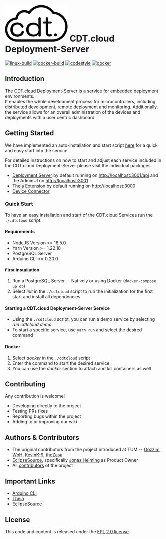 # ![logo](packages/deployment-server-ui/src/logo.png) CDT.cloud Deployment-Server

[![linux-build](https://github.com/eclipsesource/cdtcloud-deploymentserver/actions/workflows/linux_build.yaml/badge.svg)](https://github.com/eclipsesource/cdtcloud-deploymentserver/actions/workflows/linux_build.yaml)
[![docker-build](https://github.com/eclipsesource/cdtcloud-deploymentserver/actions/workflows/docker_build.yaml/badge.svg)](https://github.com/eclipsesource/cdtcloud-deploymentserver/actions/workflows/docker_build.yaml)
[![codestyle](https://github.com/eclipsesource/cdtcloud-deploymentserver/actions/workflows/codestyle.yaml/badge.svg)](https://github.com/eclipsesource/cdtcloud-deploymentserver/actions/workflows/codestyle.yaml)
[![docker](https://img.shields.io/badge/Docker-Support-2496ED?logo=docker)](https://docker.com/)

## Introduction

The CDT.cloud Deployment-Server is a service for embedded deployment environments.
<br/>
It enables the whole development process for microcontrollers, including distributed development, remote deployment and monitoring.
Additionally, the service allows for an overall administration of the devices and deployments with a user centric dashboard.

## Getting Started

We have implemented an auto-installation and start script [here](https://github.com/eclipsesource/cdtcloud-deploymentserver/blob/main/apps/main/main.sh) for a quick and easy start into the service.

For detailed instructions on how to start and adjust each service included in the CDT.cloud Deployment-Server please visit the individual packages.
- [Deployment Server](https://github.com/eclipsesource/cdtcloud-deploymentserver/tree/main/packages/deployment-server) by default running on [http://localhost:3001/api](http://localhost:3001/api) and the AdminUI on [http://localhost:3001](http://localhost:3001)
- [Theia Extension](https://github.com/eclipsesource/cdtcloud-deploymentserver/tree/main/packages/theia-extension) by default running on [http://localhost:3000](http://localhost:3000)
- [Device Connector](https://github.com/eclipsesource/cdtcloud-deploymentserver/tree/main/packages/device-connector)

### Quick Start

To have an easy installation and start of the CDT.cloud Services run the `./cdtcloud` script.

#### Requirements

- NodeJS Version >= 16.5.0
- Yarn Version >= 1.22.18
- PostgreSQL Server
- Arduino CLI >= 0.20.0

#### First Installation

1. Run a PostgreSQL Server -- Natively or using Docker (`docker-compose up db`)
2. Select *init* in the `./cdtcloud` script to run the initialization for the first start and install all dependencies

#### Starting a CDT.cloud Deployment-Server Service

- Using the `./cdtcloud` script, you can run a demo service by selecting *run cdtcloud demo*
- To start a specific service, use `yarn run` and select the desired command

#### Docker

1. Select *docker* in the `./cdtcloud` script
2. Enter the command to start the desired service
3. You can use the *docker* section to attach and kill containers as well

## Contributing

Any contribution is welcome!

- Developing directly to the project
- Testing PRs fixes
- Reporting bugs within the project
- Adding to or improving our wiki

## Authors & Contributors

- The original contributors from the project introduced at TUM -- [Gozzim](https://github.com/Gozzim), [WoH](https://github.com/WoH), [KevinK-9](https://github.com/KevinK-9), [theZasa](https://github.com/theZasa)
- [EclipseSource](https://eclipsesource.com/), specifically [Jonas Helming](https://github.com/JonasHelming) as Product Owner
- All [contributors](https://github.com/eclipsesource/cdtcloud-deploymentserver/graphs/contributors) of the project

## Important Links

- [Arduino CLI](https://github.com/arduino/arduino-cli)
- [Theia](https://theia-ide.org/)
- [EclipseSource](https://eclipsesource.com/)

## License

This code and content is released under the [EPL 2.0 license](https://github.com/eclipsesource/cdtcloud-deploymentserver/blob/main/LICENSE).
